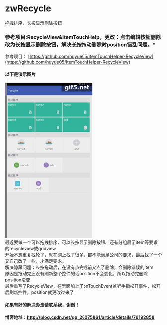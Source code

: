 # zwRecycle
拖拽排序，长按显示删除按钮
### 参考项目:RecycleView&ItemTouchHelp，更改：点击编辑按钮删除改为长按显示删除按钮，解决长按拖动删除时position错乱问题。*

参考项目：
[https://github.com/huyue05/ItemTouchHelper-RecycleView](https://github.com/huyue05/ItemTouchHelper-RecycleView)

#### 以下是演示图片
![image](https://github.com/840631861/zwRecycle/blob/master/images/gif5%E6%96%B0%E6%96%87%E4%BB%B6.gif)<br>
最近要做一个可以拖拽排序、可以长按显示删除按钮、还有分组展示item等要求的recycleview或gridview<br>
开始不想重复找轮子，就在网上找了很多，都不能满足公司的要求，最后找了一个又自己改了一些，才满足要求。<br>
解决隐藏问题：长按拖动后，在没有点完成前又点了删除，会删除错误的item<br>
原因是拖动完还没有刷新整个控件的话position不会变化，所以拖动完删除position没变<br>
最后重写了RecycleView，在里面加上了onTouchEvent监听手指松开事件，松开后刷新控件，position就更改过来了<br>
#### 如果有好的解决办法请联系我，谢谢！<br>
#### 博客地址：http://blog.csdn.net/qq_26075861/article/details/79192858<br>
